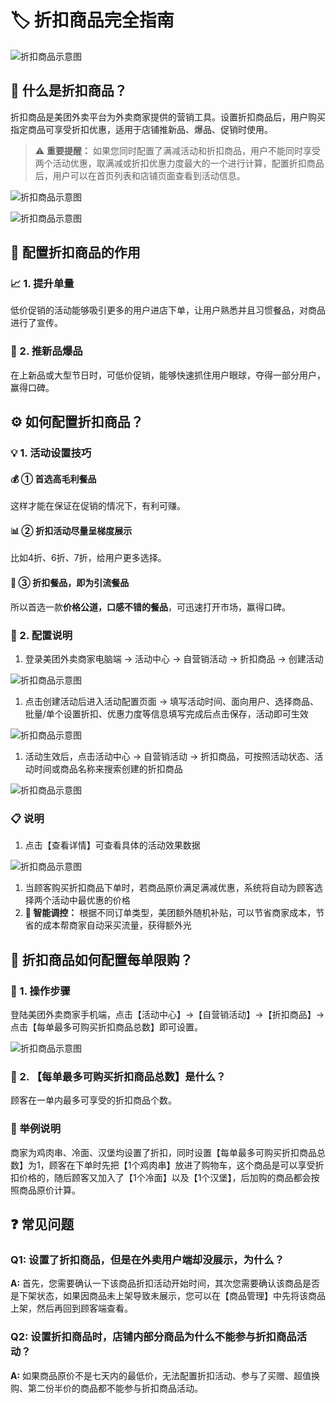 # 🏷️ 折扣商品完全指南

![折扣商品示意图](/inline/zhekou-shangpin-hero-1.png)

## 📖 什么是折扣商品？

折扣商品是美团外卖平台为外卖商家提供的营销工具。设置折扣商品后，用户购买指定商品可享受折扣优惠，适用于店铺推新品、爆品、促销时使用。

> ⚠️ **重要提醒：** 如果您同时配置了满减活动和折扣商品，用户不能同时享受两个活动优惠，取满减或折扣优惠力度最大的一个进行计算，配置折扣商品后，用户可以在首页列表和店铺页面查看到活动信息。

![折扣商品示意图](/inline/zhekou-shangpin-hero-2.png)

![折扣商品示意图](/inline/zhekou-shangpin-hero-3.png)

 

## 🎯 配置折扣商品的作用

### 📈 1. 提升单量

低价促销的活动能够吸引更多的用户进店下单，让用户熟悉并且习惯餐品，对商品进行了宣传。

### 🚀 2. 推新品爆品

在上新品或大型节日时，可低价促销，能够快速抓住用户眼球，夺得一部分用户，赢得口碑。

## ⚙️ 如何配置折扣商品？

### 💡 1. 活动设置技巧

#### 💰 ① 首选高毛利餐品

这样才能在保证在促销的情况下，有利可赚。

#### 📊 ② 折扣活动尽量呈梯度展示

比如4折、6折、7折，给用户更多选择。

#### 🎪 ③ 折扣餐品，即为引流餐品

所以首选一款**价格公道，口感不错的餐品**，可迅速打开市场，赢得口碑。

### 🔧 2. 配置说明

1. 登录美团外卖商家电脑端 → 活动中心 → 自营销活动 → 折扣商品 → 创建活动

![折扣商品示意图](/inline/zhekou-shangpin-hero-4.png)

1. 点击创建活动后进入活动配置页面 → 填写活动时间、面向用户、选择商品、批量/单个设置折扣、优惠力度等信息填写完成后点击保存，活动即可生效

![折扣商品示意图](/inline/zhekou-shangpin-hero-5.png)

1. 活动生效后，点击活动中心 → 自营销活动 → 折扣商品，可按照活动状态、活动时间或商品名称来搜索创建的折扣商品

![折扣商品示意图](/inline/zhekou-shangpin-hero-6.png)

### 📋 说明

1. 点击【查看详情】可查看具体的活动效果数据

![折扣商品示意图](/inline/zhekou-shangpin-hero-7.png)

 

1. 当顾客购买折扣商品下单时，若商品原价满足满减优惠，系统将自动为顾客选择两个活动中最优惠的价格
2. **💎 智能调控：** 根据不同订单类型，美团额外随机补贴，可以节省商家成本，节省的成本帮商家自动采买流量，获得额外光

 

## 🛒 折扣商品如何配置每单限购？

### 📱 1. 操作步骤

登陆美团外卖商家手机端，点击【活动中心】→【自营销活动】→【折扣商品】→ 点击【每单最多可购买折扣商品总数】即可设置。

![折扣商品示意图](/inline/zhekou-shangpin-hero-8.png)

### 🤔 2. 【每单最多可购买折扣商品总数】是什么？

顾客在一单内最多可享受的折扣商品个数。

### 📝 举例说明

商家为鸡肉串、冷面、汉堡均设置了折扣，同时设置【每单最多可购买折扣商品总数】为1，顾客在下单时先把【1个鸡肉串】放进了购物车，这个商品是可以享受折扣价格的，随后顾客又加入了【1个冷面】以及【1个汉堡】，后加购的商品都会按照商品原价计算。

## ❓ 常见问题

### Q1: 设置了折扣商品，但是在外卖用户端却没展示，为什么？

**A:** 首先，您需要确认一下该商品折扣活动开始时间，其次您需要确认该商品是否是下架状态，如果因商品未上架导致未展示，您可以在【商品管理】中先将该商品上架，然后再回到顾客端查看。

### Q2: 设置折扣商品时，店铺内部分商品为什么不能参与折扣商品活动？

**A:** 如果商品原价不是七天内的最低价，无法配置折扣活动、参与了买赠、超值换购、第二份半价的商品都不能参与折扣商品活动。